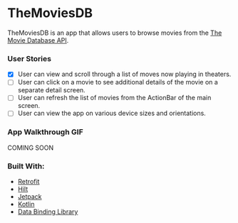 # TheMoviesDB

TheMoviesDB is an app that allows users to browse movies from the [The Movie Database API](https://developers.themoviedb.org/3/getting-started/introduction).

### User Stories

- [x] User can view and scroll through a list of moves now playing in theaters.
- [ ] User can click on a movie to see additional details of the movie on a separate detail screen.
- [ ] User can refresh the list of movies from the ActionBar of the main screen.
- [ ] User can view the app on various device sizes and orientations.

### App Walkthrough GIF

COMING SOON
<!--<img src="YOUR_GIF_URL_HERE" width=250><br> -->

### Built With:

* [Retrofit](https://square.github.io/retrofit/)
* [Hilt](https://dagger.dev/hilt/)
* [Jetpack](https://developer.android.com/jetpack/getting-started)
* [Kotlin](https://kotlinlang.org/)
* [Data Binding Library](https://developer.android.com/topic/libraries/data-binding)
